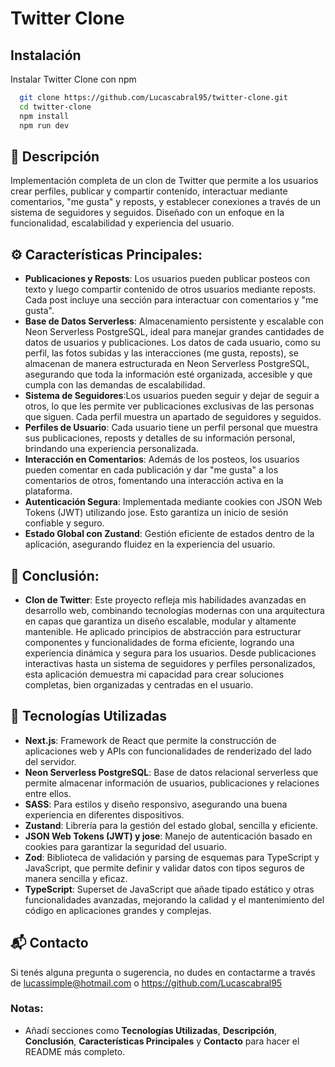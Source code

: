 # Twitter Clone

## Instalación

Instalar Twitter Clone con npm

```bash
  git clone https://github.com/Lucascabral95/twitter-clone.git
  cd twitter-clone
  npm install 
  npm run dev
```
 
## 🌟 Descripción

Implementación completa de un clon de Twitter que permite a los usuarios crear perfiles, publicar y compartir contenido, interactuar mediante comentarios, "me gusta" y reposts, y establecer conexiones a través de un sistema de seguidores y seguidos. Diseñado con un enfoque en la funcionalidad, escalabilidad y experiencia del usuario.

## ⚙️ Características Principales:

- **Publicaciones y Reposts**: Los usuarios pueden publicar posteos con texto y luego compartir contenido de otros usuarios mediante reposts. Cada post incluye una sección para interactuar con comentarios y "me gusta".
- **Base de Datos Serverless**: Almacenamiento persistente y escalable con Neon Serverless PostgreSQL, ideal para manejar grandes cantidades de datos de usuarios y publicaciones. Los datos de cada usuario, como su perfil, las fotos subidas y las interacciones (me gusta, reposts), se almacenan de manera estructurada en Neon Serverless PostgreSQL, asegurando que toda la información esté organizada, accesible y que cumpla con las demandas de escalabilidad.
- **Sistema de Seguidores**:Los usuarios pueden seguir y dejar de seguir a otros, lo que les permite ver publicaciones exclusivas de las personas que siguen. Cada perfil muestra un apartado de seguidores y seguidos.
- **Perfiles de Usuario**: Cada usuario tiene un perfil personal que muestra sus publicaciones, reposts y detalles de su información personal, brindando una experiencia personalizada.
- **Interacción en Comentarios**: Además de los posteos, los usuarios pueden comentar en cada publicación y dar "me gusta" a los comentarios de otros, fomentando una interacción activa en la plataforma.
- **Autenticación Segura**: Implementada mediante cookies con JSON Web Tokens (JWT) utilizando jose. Esto garantiza un inicio de sesión confiable y seguro.
- **Estado Global con Zustand**: Gestión eficiente de estados dentro de la aplicación, asegurando fluidez en la experiencia del usuario.

## 📄 Conclusión:

- **Clon de Twitter**: Este proyecto refleja mis habilidades avanzadas en desarrollo web, combinando tecnologías modernas con una arquitectura en capas que garantiza un diseño escalable, modular y altamente mantenible. He aplicado principios de abstracción para estructurar componentes y funcionalidades de forma eficiente, logrando una experiencia dinámica y segura para los usuarios. Desde publicaciones interactivas hasta un sistema de seguidores y perfiles personalizados, esta aplicación demuestra mi capacidad para crear soluciones completas, bien organizadas y centradas en el usuario.

## 🚀 Tecnologías Utilizadas 

- **Next.js**: Framework de React que permite la construcción de aplicaciones web y APIs con funcionalidades de renderizado del lado del servidor.
- **Neon Serverless PostgreSQL**: Base de datos relacional serverless que permite almacenar información de usuarios, publicaciones y relaciones entre ellos.
- **SASS**: Para estilos y diseño responsivo, asegurando una buena experiencia en diferentes dispositivos.
- **Zustand**: Librería para la gestión del estado global, sencilla y eficiente.
- **JSON Web Tokens (JWT) y jose**: Manejo de autenticación basado en cookies para garantizar la seguridad del usuario.
- **Zod**: Biblioteca de validación y parsing de esquemas para TypeScript y JavaScript, que permite definir y validar datos con tipos seguros de manera sencilla y eficaz.
- **TypeScript**: Superset de JavaScript que añade tipado estático y otras funcionalidades avanzadas, mejorando la calidad y el mantenimiento del código en aplicaciones grandes y complejas.

## 📬 Contacto

Si tenés alguna pregunta o sugerencia, no dudes en contactarme a través de lucassimple@hotmail.com o https://github.com/Lucascabral95

### Notas: 

- Añadí secciones como **Tecnologías Utilizadas**, **Descripción**, **Conclusión**, **Características Principales** y **Contacto** para hacer el README más completo.

